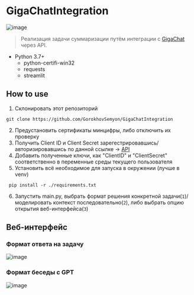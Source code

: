 # GigaChatIntegration

![image](https://uptu.work/wp-content/uploads/2023/07/i.jpeg)
> Реализация задачи суммаризации путём интеграции с [GigaChat](https://developers.sber.ru/help/gigachat) через API.

- Python 3.7+
  - python-certifi-win32
  - requests
  - streamlit
 
## How to use

1) Склонировать этот репозиторий

```git clone https://github.com/GorokhovSemyon/GigaChatIntegration```

2) Предустановить сертификаты минцифры, либо отключить их проверку
3) Получить Client ID и Client Secret зарегестрировавшись/авторизировавшись по данной ссылке -> [API](https://developers.sber.ru/portal/products/gigachat-api)
4) Добавить полученные ключи, как "ClientID" и "ClientSecret" соответственно в переменные среды текущего пользователя
5) Установить всё необходимое для запуска в окружении (лучше в venv)

``` pip install -r ./requirements.txt```

6) Запустить main.py, выбрать формат решения конкретной задачи(`1`)/моделировать контекст последовательно(`2`), либо выбрать опцию открытия веб-интерфейса(`3`)

## Веб-интерфейс

### Формат ответа на задачу
![image](images/Answer_with_prompt.png)

### Формат беседы с GPT
![image](images/Dialog.png)
